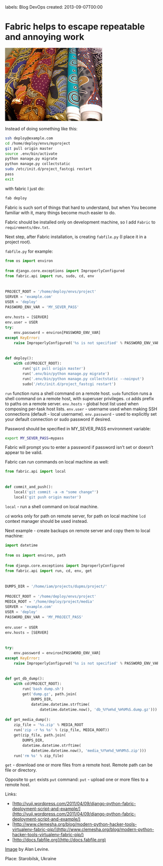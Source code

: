 labels: Blog
        DevOps
created: 2013-09-07T00:00

# Fabric helps to escape repeatable and annoying work

![Fabric](fabric.jpg)

Instead of doing something like this:
```bash
ssh deploy@example.com
cd /home/deploy/envs/myproject
git pull origin master
source .env/bin/activate
python manage.py migrate
python manage.py collectstatic
sudo /etc/init.d/project_fastcgi restart
pass
exit
```

with fabric I just do:
```bash
fab deploy
```

Fabric is such sort of things that hard to understand, but when You become familiar with it, many things become much easier to do.

Fabric should be installed only on development machine, so I add ```Fabric``` to ```requirements/dev.txt```.

Next step, after Fabric installation, is creating ```fabfile.py``` (I place it in a project root).

```fabfile.py``` for example:
```python
from os import environ

from django.core.exceptions import ImproperlyConfigured
from fabric.api import run, sudo, cd, env


PROJECT_ROOT = '/home/deploy/envs/project'
SERVER = 'example.com'
USER = 'deploy'
PASSWORD_ENV_VAR = 'MY_SEVER_PASS'

env.hosts = [SERVER]
env.user = USER
try:
    env.password = environ[PASSWORD_ENV_VAR]
except KeyError:
    raise ImproperlyConfigured('%s is not specified' % PASSWORD_ENV_VAR)


def deploy():
    with cd(PROJECT_ROOT):
        run('git pull origin master')
        run('.env/bin/python manage.py migrate')
        run('.env/bin/python manage.py collectstatic --noinput')
        sudo('/etc/init.d/project_fastcgi restart')
```

```run``` function runs a shell command on a remote host.
```sudo``` function runs a shell command on a remote host, with superuser privileges.
```cd``` adds prefix to paths on a remote server.
```env.hosts``` - global host list used when composing per-task host lists.
```env.user``` - username used when making SSH connections (default - local username).
```env.password``` - used to explicitly set your default connection or sudo password if desired.

Password should be specified in MY_SEVER_PASS environment variable:
```bash
export MY_SEVER_PASS=mypass
```

Fabric will prompt you to enter a password if password isn’t set or doesn’t appear to be valid. 

Fabric can run commands on local machine as well:
```python
from fabric.api import local


def commit_and_push():
    local('git commit -a -m "some change"')
    local('git push origin master')
```

```local``` - run a shell command on local machine.

```cd``` works only for path on remote server, for path on local machine ```lcd``` context manager should be used instead.

Next example - create backups on remote server and copy them to local machine:
```python
import datetime

from os import environ, path

from django.core.exceptions import ImproperlyConfigured
from fabric.api import run, cd, env, get


DUMPS_DIR = '/home/iam/projects/dupms/project/'

PROJECT_ROOT = '/home/deploy/envs/project'
MEDIA_ROOT = '/home/deploy/project/media'
SERVER = 'example.com'
USER = 'deploy'
PASSWORD_ENV_VAR = 'MY_PROJECT_PASS'

env.user = USER
env.hosts = [SERVER]


try:
    env.password = environ[PASSWORD_ENV_VAR]
except KeyError:
    raise ImproperlyConfigured('%s is not specified' % PASSWORD_ENV_VAR)


def get_db_dump():
    with cd(PROJECT_ROOT):
        run('bash dump.sh')
        get('dump.gz', path.join(
            DUMPS_DIR,
            datetime.datetime.strftime(
                datetime.datetime.now(), 'db_%Y%m%d_%H%M%S.dump.gz')))

def get_media_dump():
    zip_file = '%s.zip' % MEDIA_ROOT
    run('zip -r %s %s' % (zip_file, MEDIA_ROOT))
    get(zip_file, path.join(
        DUMPS_DIR,
        datetime.datetime.strftime(
            datetime.datetime.now(), 'media_%Y%m%d_%H%M%S.zip')))
    run('rm %s' % zip_file)
```

```get``` - download one or more files from a remote host.
Remote path can be file or directory.

Opposite to ```get``` exists ```put``` command:
```put``` - upload one or more files to a remote host.

Links:

- [http://yuji.wordpress.com/2011/04/09/django-python-fabric-deployment-script-and-example/](http://yuji.wordpress.com/2011/04/09/django-python-fabric-deployment-script-and-example/)
- [http://www.clemesha.org/blog/modern-python-hacker-tools-virtualenv-fabric-pip/](http://www.clemesha.org/blog/modern-python-hacker-tools-virtualenv-fabric-pip/)
- [http://docs.fabfile.org](http://docs.fabfile.org)

[Image](http://www.flickr.com/photos/cogdog/2853087377/) by Alan Levine.

Place: Starobilsk, Ukraine
